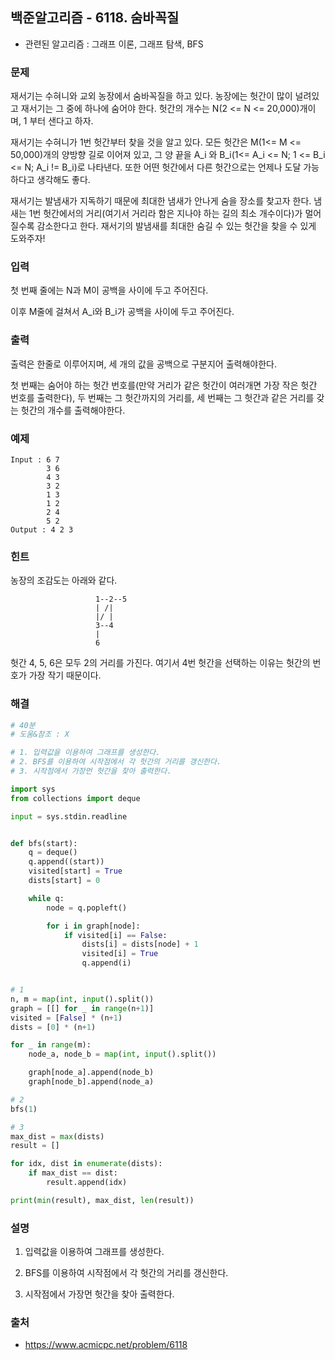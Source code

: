 ## 백준알고리즘 - 6118. 숨바꼭질

- 관련된 알고리즘 : 그래프 이론, 그래프 탐색, BFS

### 문제

재서기는 수혀니와 교외 농장에서 숨바꼭질을 하고 있다. 농장에는 헛간이 많이 널려있고 재서기는 그 중에 하나에 숨어야 한다. 헛간의 개수는 N(2 <= N <= 20,000)개이며, 1 부터 샌다고 하자.  

재서기는 수혀니가 1번 헛간부터 찾을 것을 알고 있다. 모든 헛간은 M(1<= M <= 50,000)개의 양방향 길로 이어져 있고, 그 양 끝을 A_i 와 B_i(1<= A_i <= N; 1 <= B_i <= N; A_i != B_i)로 나타낸다. 또한 어떤 헛간에서 다른 헛간으로는 언제나 도달 가능하다고 생각해도 좋다. 

재서기는 발냄새가 지독하기 때문에 최대한 냄새가 안나게 숨을 장소를 찾고자 한다. 냄새는 1번 헛간에서의 거리(여기서 거리라 함은 지나야 하는 길의 최소 개수이다)가 멀어질수록 감소한다고 한다. 재서기의 발냄새를 최대한 숨길 수 있는 헛간을 찾을 수 있게 도와주자!

### 입력

첫 번째 줄에는 N과 M이 공백을 사이에 두고 주어진다.

이후 M줄에 걸쳐서 A_i와 B_i가 공백을 사이에 두고 주어진다.

### 출력

출력은 한줄로 이루어지며, 세 개의 값을 공백으로 구분지어 출력해야한다. 

첫 번째는 숨어야 하는 헛간 번호를(만약 거리가 같은 헛간이 여러개면 가장 작은 헛간 번호를 출력한다), 두 번째는 그 헛간까지의 거리를, 세 번째는 그 헛간과 같은 거리를 갖는 헛간의 개수를 출력해야한다.

### 예제 

```
Input : 6 7
        3 6
        4 3
        3 2
        1 3
        1 2
        2 4
        5 2
Output : 4 2 3
```

### 힌트

농장의 조감도는 아래와 같다. 

```
                   1--2--5
                   | /|
                   |/ |
                   3--4
                   |
                   6
```

헛간 4, 5, 6은 모두 2의 거리를 가진다. 여기서 4번 헛간을 선택하는 이유는 헛간의 번호가 가장 작기 때문이다.

### 해결

```python
# 40분
# 도움&참조 : X

# 1. 입력값을 이용하여 그래프를 생성한다.
# 2. BFS를 이용하여 시작점에서 각 헛간의 거리를 갱신한다.
# 3. 시작점에서 가장먼 헛간을 찾아 출력한다.

import sys
from collections import deque

input = sys.stdin.readline


def bfs(start):
    q = deque()
    q.append((start))
    visited[start] = True
    dists[start] = 0

    while q:
        node = q.popleft()

        for i in graph[node]:
            if visited[i] == False:
                dists[i] = dists[node] + 1
                visited[i] = True
                q.append(i)


# 1
n, m = map(int, input().split())
graph = [[] for _ in range(n+1)]
visited = [False] * (n+1)
dists = [0] * (n+1)

for _ in range(m):
    node_a, node_b = map(int, input().split())

    graph[node_a].append(node_b)
    graph[node_b].append(node_a)

# 2
bfs(1)

# 3
max_dist = max(dists)
result = []

for idx, dist in enumerate(dists):
    if max_dist == dist:
        result.append(idx)

print(min(result), max_dist, len(result))
```

### 설명

1. 입력값을 이용하여 그래프를 생성한다.

2. BFS를 이용하여 시작점에서 각 헛간의 거리를 갱신한다.

3. 시작점에서 가장먼 헛간을 찾아 출력한다.

### 출처

- https://www.acmicpc.net/problem/6118
